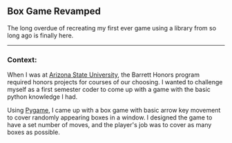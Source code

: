## Box Game Revamped

The long overdue of recreating my first ever game using a library from so long
ago is finally here.

---

### Context:

When I was at [Arizona State University](https://www.asu.edu/), the Barrett
Honors program required honors projects for courses of our choosing. I wanted to
challenge myself as a first semester coder to come up with a game with the basic
python knowledge I had.

Using [Pygame](https://www.pygame.org/news), I came up with a box game with
basic arrow key movement to cover randomly appearing boxes in a window. I
designed the game to have a set number of moves, and the player's job was to
cover as many boxes as possible.

